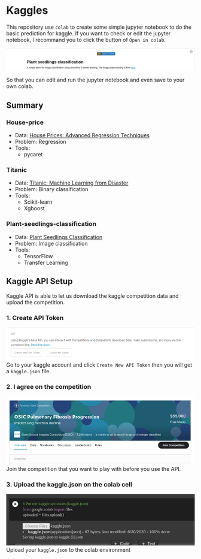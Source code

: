 # Kaggles
This repository use `colab` to create some simple jupyter notebook to do the basic prediction for kaggle.
If you want to check or edit the jupyter notebook, I recommand you to click the button of `Open in colab`.

![image](pictures/open-in-colab.png)

So that you can edit and run the jupyter notebook and even save to your own colab.

## Summary
### House-price
- Data: [House Prices: Advanced Regression Techniques](https://www.kaggle.com/c/house-prices-advanced-regression-techniques)
- Problem: Regression
- Tools: 
  - pycaret

### Titanic
- Data: [Titanic: Machine Learning from Disaster](https://www.kaggle.com/c/titanic)
- Problem: Binary classification
- Tools:
  - Scikit-learn
  - Xgboost

### Plant-seedlings-classification
- Data: [Plant Seedlings Classification](https://www.kaggle.com/c/plant-seedlings-classification)
- Problem: Image classification
- Tools:
  - TensorFlow
  - Transfer Learning
  
## Kaggle API Setup
Kaggle API is able to let us download the kaggle competition data and upload the competition.

### 1. Create API Token
![image](pictures/kaggle-api.png)
Go to your kaggle account and click `Create New API Token` then you will get a `kaggle.json` file.

### 2. I agree on the competition
![image](pictures/join-competition.png)
Join the competition that you want to play with  before you use the API.

### 3. Upload the kaggle.json on the colab cell
![image](pictures/colab-upload-api-token.png)
Upload your `kaggle.json` to the colab environment
